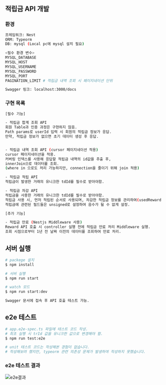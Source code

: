 ## 적립금 API 개발

### 환경

```bash
프레임워크: Nest
ORM: Typeorm
DB: mysql (Local pc에 mysql 설치 필요)

<필수 환경 변수>
MYSQL_DATABASE
MYSQL_HOST
MYSQL_USERNAME
MYSQL_PASSWORD
MYSQL_PORT
PAGINATION_LIMIT # 적립금 내역 조회 시 페이지네이션 단위

Swagger 링크: localhost:3000/docs
```
### 구현 목록
```bash
[필수 기능]

- 적립금 합계 조회 API
회원 Table과 인증 과정은 구현하지 않음.
Path params로 userId 입력 시 회원의 적립금 정보가 응답.
만약, 적립금 정보가 없으면 초기 데이터 생성 후 응답.


- 적립금 내역 조회 API (cursor 페이지네이션 적용)
cursor 페이지네이션을 적용.
커버링 인덱스를 사용해 응답할 적립금 내역의 id값을 추출 후,
innerJoin으로 데이터를 조회.
(where in 으로도 처리 가능하지만, connection을 줄이기 위해 join 적용)

- 적립금 적립 API
적립금이 발생한 거래의 유니크한 tdId를 필수로 받아야함.

- 적립금 차감 API
적립금을 사용한 거래의 유니크한 tdId를 필수로 받아야함.
적립금 사용 시, 먼저 적립된 순서로 사용되며, 차감한 적립금 정보를 관리하여(usedRewardList) 추후 롤백할 경우 참조하여 적립금을 롤백할 계획.
적립금에 관련된 필드들은 unsigned로 설정하여 음수가 될 수 없게 설정.

[추가 기능]

- 적립금 만료 (Nestjs Middleware 사용)
Reward API 호출 시 controller 실행 전에 적립금 만료 처리 Middleware 실행.
조회 시점으로부터 1년 전 날짜 이전의 데이터를 조회하여 만료 처리.
```

## 서버 실행

```bash
# packege 설치
$ npm install

# 서버 실행
$ npm run start

# watch 모드
$ npm run start:dev

Swagger 문서에 접속 후 API 호출 테스트 가능.
```

## e2e 테스트

```bash
# app.e2e-spec.ts 파일에 테스트 코드 작성.
# 최초 실행 시 trId 값을 유니크한 값으로 변경해야 함.
$ npm run test:e2e

# unit 테스트 코드는 작성해본 경험이 없습니다.
# 작성해보려 했지만, typeorm 관련 의존성 문제가 발생하여 작성하지 못했습니다.
```
### e2e 테스트 결과
![e2e결과](https://user-images.githubusercontent.com/96781806/229514811-7702e449-1929-4292-804b-c19a4e6a11ae.png)